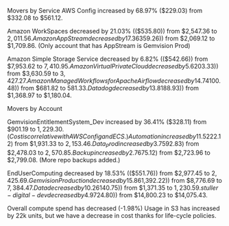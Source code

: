 Movers by Service
AWS Config increased by 68.97% ($229.03) from $332.08 to $561.12.

Amazon WorkSpaces decreased by 21.03% (($535.80)) from $2,547.36 to $2,011.56.
AmazonAppStream decreased by 17.36% (($359.26)) from $2,069.12 to $1,709.86. (Only account that has AppStream is Gemvision Prod)

Amazon Simple Storage Service decreased by 6.82% (($542.66)) from $7,953.62 to $7,410.95. 
Amazon Virtual Private Cloud decreased by 5.6% (($203.33)) from $3,630.59 to $3,427.27.
Amazon Managed Workflows for Apache Airflow decreased by 14.74% (($100.48)) from $681.82 to $581.33.
Datadog decreased by 13.8% (($188.93)) from $1,368.97 to $1,180.04.

Movers by Account

GemvisionEntitlementSystem_Dev increased by 36.41% ($328.11) from $901.19 to $1,229.30. (Cost is correlative with AWS Config and ECS.)
Automation increased by 11.5% ($222.12) from $1,931.33 to $2,153.46.
Data_Prod increased by 3.75% ($92.83) from $2,478.03 to $2,570.85.
Backup increased by 2.76% ($75.12) from $2,723.96 to $2,799.08. (More repo backups added.)

EndUserComputing decreased by 18.53% (($551.76)) from $2,977.45 to $2,425.69.
Gemvision Production decreased by 15.86% (($1,392.22)) from $8,776.69 to $7,384.47.
Data decreased by 10.26% (($140.75)) from $1,371.35 to $1,230.59.
stuller-digital-dev decreased by 4.9% (($724.80)) from $14,800.23 to $14,075.43.

Overall compute spend has decreased (-1.98%)
Usage in S3 has increased by 22k units, but we have a decrease in cost thanks for life-cycle policies.